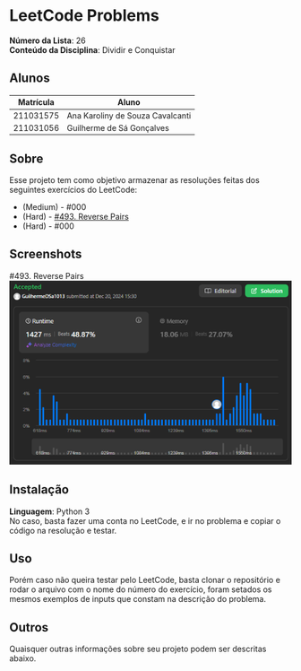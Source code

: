 # LeetCode Problems

**Número da Lista**: 26<br>
**Conteúdo da Disciplina**: Dividir e Conquistar<br>

## Alunos
|Matrícula | Aluno |
| -- | -- |
| 211031575  | Ana Karoliny de Souza Cavalcanti |
| 211031056 | Guilherme de Sá Gonçalves |

## Sobre 
Esse projeto tem como objetivo armazenar as resoluções feitas dos seguintes exercícios do LeetCode:
 - (Medium) - #000
 - (Hard) - [#493. Reverse Pairs](https://leetcode.com/problems/reverse-pairs/description/?envType=problem-list-v2&envId=divide-and-conquer)
 - (Hard) - #000


## Screenshots
#493. Reverse Pairs
![493](img/img1.png)

## Instalação 
**Linguagem**: Python 3<br>
No caso, basta fazer uma conta no LeetCode, e ir no problema e copiar o código na resolução e testar.

## Uso 
Porém caso não queira testar pelo LeetCode, basta clonar o repositório e rodar o arquivo com o nome do número do exercício, foram setados os mesmos exemplos de inputs que constam na descrição do problema.

## Outros 
Quaisquer outras informações sobre seu projeto podem ser descritas abaixo.




